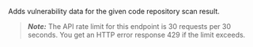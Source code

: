 Adds vulnerability data for the given code repository scan result.

> _**Note:**_ The API rate limit for this endpoint is 30 requests per 30 seconds.
You get an HTTP error response 429 if the limit exceeds.
